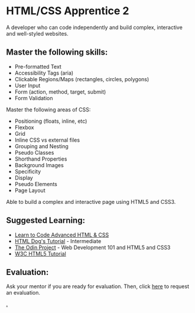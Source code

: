 # HTML/CSS Apprentice 2

A developer who can code independently and build complex, interactive and well-styled websites.

## Master the following skills:

* Pre-formatted Text
* Accessibility Tags (aria)
* Clickable Regions/Maps (rectangles, circles, polygons)
* User Input
* Form (action, method, target, submit)
* Form Validation

Master the following areas of CSS:

* Positioning (floats, inline, etc)
* Flexbox
* Grid
* Inline CSS vs external files
* Grouping and Nesting
* Pseudo Classes
* Shorthand Properties
* Background Images
* Specificity
* Display
* Pseudo Elements
* Page Layout

Able to build a complex and interactive page using HTML5 and CSS3.

## Suggested Learning: 
* [Learn to Code Advanced HTML & CSS](https://learn.shayhowe.com/advanced-html-css/)
* [HTML Dog's Tutorial](https://www.htmldog.com/guides/css/intermediate/) - Intermediate
* [The Odin Project](https://www.theodinproject.com/) - Web Development 101 and HTML5 and CSS3
* [W3C HTML5 Tutorial](http://www.w3schools.com/html/)

## Evaluation:

Ask your mentor if you are ready for evaluation. Then, click [here](https://calendly.com/codex-academy/level-2-mastery-evaluation) to request an evaluation.

[.](level-2)